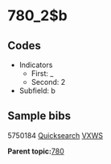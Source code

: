 # 780\_2$b

## Codes

-   Indicators
    -   First: \_
    -   Second: 2
-   Subfield: b

## Sample bibs

5750184 [Quicksearch](https://search.library.yale.edu/catalog/5750184) [VXWS](http://prodorbis.library.yale.edu:7014/vxws/GetHoldingsService?bibId=5750184)

**Parent topic:**[780](../../tags/780/780.md)

